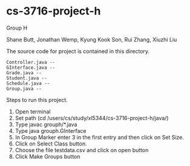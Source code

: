 cs-3716-project-h
=================

Group H

Shane Butt,
Jonathan Wemp,
Kyung Kook Son,
Rui Zhang,
Xiuzhi Liu


The source code for project is contained in this directory.

    Controller.java --
    GInterface.java --
    Grade.java -- 
    Student.java --
    Schedule.java --
    Group.java --


Steps to run this project.
1. Open terminal
2. Set path (cd /users/cs/study/xl5344/cs-3716-project-h/java/)
3. Type javac grouph/*.java
4. Type java grouph.GInterface   
5. In Group Marker enter 3 in the first entry and then click on Set Size.
6. Click on Select Class button. 
7. Choose the file testdata.csv and click on open button 
8. Click Make Groups button
